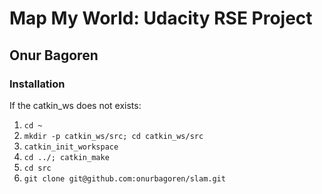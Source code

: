 # Map My World: Udacity RSE Project
## Onur Bagoren

### Installation
If the catkin_ws does not exists:
1. `cd ~`
2. `mkdir -p catkin_ws/src; cd catkin_ws/src`
3. `catkin_init_workspace`
4. `cd ../; catkin_make`
5. `cd src`
6. `git clone git@github.com:onurbagoren/slam.git`
   